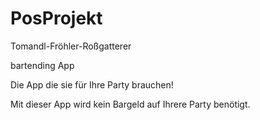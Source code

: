 # PosProjekt
Tomandl-Fröhler-Roßgatterer

bartending App

Die App die sie für Ihre Party brauchen!

Mit dieser App wird kein Bargeld auf Ihrere Party benötigt.


